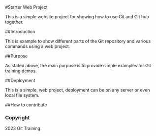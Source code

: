 #Starter Web Project

This is a simple website project for showing how to use Git and Git hub together.

##Introduction

This is example to show different parts of the Git repository and various commands using a web project.

##Purpose

As stated above, the main purpose is to provide simple examples for Git training demos.

##Deployment

This is a simple, web project, deployment can be on any server or even local file system. 

##How to contribute

### Copyright

2023 Git Training 